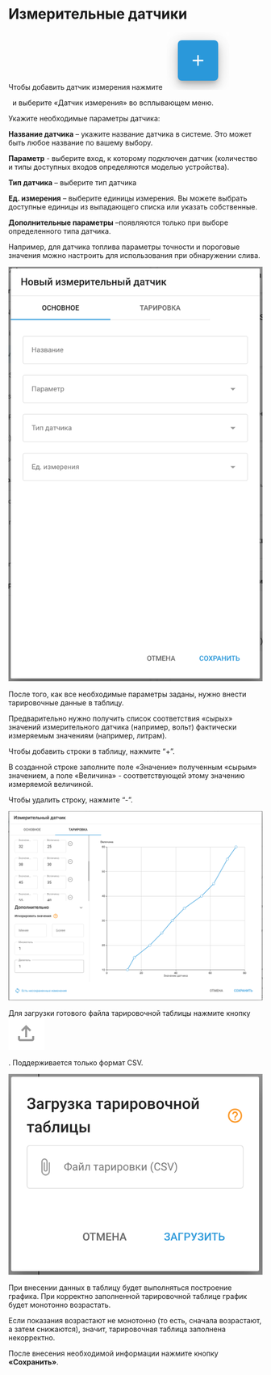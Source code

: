 # Измерительные датчики

Чтобы добавить датчик измерения нажмите  ![image-20241031-081518.png](attachments/image-20241031-081518.png)

   и выберите «Датчик измерения» во всплывающем меню.

Укажите необходимые параметры датчика:

**Название датчика** – укажите название датчика в системе. Это может быть любое название по вашему выбору.

**Параметр** - выберите вход, к которому подключен датчик (количество и типы доступных входов определяются моделью устройства).

**Тип датчика** – выберите тип датчика

**Ед. измерения** – выберите единицы измерения. Вы можете выбрать доступные единицы из выпадающего списка или указать собственные.

**Дополнительные параметры** –появляются только при выборе определенного типа датчика.

Например, для датчика топлива параметры точности и пороговые значения можно настроить для использования при обнаружении слива.

![image-20241031-081939.png](attachments/image-20241031-081939.png)

После того, как все необходимые параметры заданы, нужно внести тарировочные данные в таблицу.

Предварительно нужно получить список соответствия «сырых» значений измерительного датчика (например, вольт) фактически измеряемым значениям (например, литрам).

Чтобы добавить строки в таблицу, нажмите “+”.

В созданной строке заполните поле «Значение» полученным «сырым» значением, а поле «Величина» - соответствующей этому значению измеряемой величиной.

Чтобы удалить строку, нажмите “-”.

![image-20241031-082521.png](attachments/image-20241031-082521.png)

Для загрузки готового файла тарировочной таблицы нажмите кнопку ![image-20241031-082628.png](attachments/image-20241031-082628.png)

. Поддерживается только формат CSV.

![image-20241031-082554.png](attachments/image-20241031-082554.png)

При внесении данных в таблицу будет выполняться построение графика. При корректно заполненной тарировочной таблице график будет монотонно возрастать.

Если показания возрастают не монотонно (то есть, сначала возрастают, а затем снижаются), значит, тарировочная таблица заполнена некорректно.

После внесения необходимой информации нажмите кнопку **«Сохранить»**.